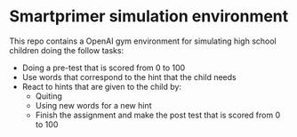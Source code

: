 # Smartprimer simulation environment

This repo contains a OpenAI gym environment for simulating high school children doing the follow tasks:
* Doing a pre-test that is scored from 0 to 100
* Use words that correspond to the hint that the child needs
* React to hints that are given to the child by:
    * Quiting
    * Using new words for a new hint
    * Finish the assignment and make the post test that is scored from 0 to 100

